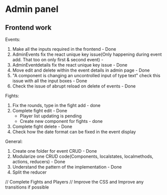 # Admin panel
## Frontend work

Events:

1. Make all the inputs required in the frontend - Done
2. AdminEvents fix the react unique key issue(Only happening during event add. That too on only first & second event) - 
3. AdminEventdetails fix the react unique key issue - Done
3. Move edit and delete within the event details in admin page - Done
4. "A component is changing an uncontrolled input of type text" check this issue with all the input boxes - Done
5. Check the issue of abrupt reload on delete of events - Done

Fights:

1. Fix the rounds, type in the fight add - done
2. Complete fight edit - Done
	- Player list updating is pending
	- Create new component for fights - done
3. Complete fight delete - Done
4. Check how the date format can be fixed in the event display

General:
1. Create one folder for event CRUD - Done
2. Modularize one CRUD code(Components, localstates, localmethods, actions, reducers) - Done
3. Understand the pattern of the implementation - Done
4. Split the reducer



// Complete Fights and Players
// Improve the CSS and Improve any transitions if possible








